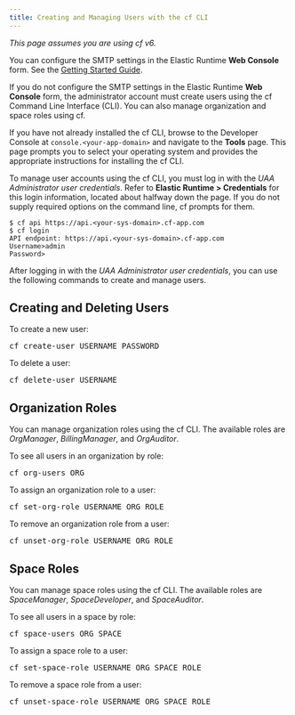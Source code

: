 ```yaml
---
title: Creating and Managing Users with the cf CLI
---
```


_This page assumes you are using cf v6._

You can configure the SMTP settings in the Elastic Runtime **Web Console**
form. See the [Getting Started Guide](../getstarted/index.html).

If you do not configure the SMTP settings in the Elastic Runtime **Web Console**
form, the administrator account must create users using the cf Command Line Interface (CLI).
You can also manage organization and space roles using cf.

If you have not already installed the cf CLI, browse to the Developer
Console at `console.<your-app-domain>` and navigate to the **Tools** page.
This page prompts you to select your operating system and provides the
appropriate instructions for installing the cf CLI.

To manage user accounts using the cf CLI, you must log in with the _UAA Administrator user credentials_.
Refer to **Elastic Runtime > Credentials** for this login information, located
about halfway down the page.
If you do not supply required options on the command line, cf prompts for them.

  ```
  $ cf api https://api.<your-sys-domain>.cf-app.com
  $ cf login
  API endpoint: https://api.<your-sys-domain>.cf-app.com
  Username>admin
  Password>
  ```
After logging in with the _UAA Administrator user credentials_, you can use the
following commands to create and manage users.

## <a id='roles'></a>Creating and Deleting Users ##

To create a new user:

<pre class="terminal">
cf create-user USERNAME PASSWORD
</pre>

To delete a user:

<pre class="terminal">
cf delete-user USERNAME
</pre>

## <a id='roles'></a>Organization Roles ##

You can manage organization roles using the cf CLI.
The available roles are _OrgManager_, _BillingManager_, and _OrgAuditor_.

To see all users in an organization by role:

<pre class="terminal">
cf org-users ORG
</pre>

To assign an organization role to a user:

<pre class="terminal">
cf set-org-role USERNAME ORG ROLE
</pre>

To remove an organization role from a user:

<pre class="terminal">
cf unset-org-role USERNAME ORG ROLE
</pre>

## <a id='roles'></a>Space Roles ##

You can manage space roles using the cf CLI.
The available roles are _SpaceManager_, _SpaceDeveloper_, and _SpaceAuditor_.

To see all users in a space by role:
<pre class="terminal">
cf space-users ORG SPACE
</pre>

To assign a space role to a user:

<pre class="terminal">
cf set-space-role USERNAME ORG SPACE ROLE</pre>

To remove a space role from a user:

<pre class="terminal">
cf unset-space-role USERNAME ORG SPACE ROLE
</pre>